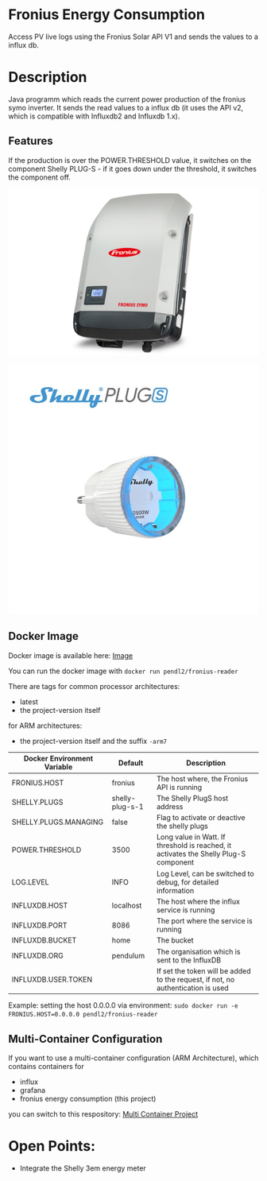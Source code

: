 # Fronius Energy Consumption

Access PV live logs using the Fronius Solar API V1 and sends the values to a influx db.

# Description 

Java programm which reads the current power production of the fronius symo inverter. It sends the read values to a influx db (it uses the API v2, which is compatible with Influxdb2 and Influxdb 1.x).

## Features 

If the production is over the POWER.THRESHOLD value, it switches on the component Shelly PLUG-S - if it goes down under the threshold, it switches the component off.

![Fonius Inverter](symo.jpg)

![Shelly Plug-S](shelly-plug-s.jpg)

## Docker Image 

Docker image is available here: [Image](https://hub.docker.com/repository/docker/pendl2/fronius-reader)

You can run the docker image with `docker run pendl2/fronius-reader`

There are tags for common processor architectures:
* latest
* the project-version itself

for ARM architectures:
* the project-version itself and the suffix `-arm7`

Docker Environment Variable | Default | Description
------------ | ------------- | -------------
FRONIUS.HOST | fronius | The host where, the Fronius API is running
SHELLY.PLUGS | shelly-plug-s-1 | The Shelly PlugS host address
SHELLY.PLUGS.MANAGING | false | Flag to activate or deactive the shelly plugs
POWER.THRESHOLD | 3500 | Long value in Watt. If threshold is reached, it activates the Shelly Plug-S component
LOG.LEVEL | INFO | Log Level, can be switched to debug, for detailed information
INFLUXDB.HOST | localhost | The host where the influx service is running
INFLUXDB.PORT | 8086 | The port where the service is running
INFLUXDB.BUCKET | home  | The bucket
INFLUXDB.ORG | pendulum | The organisation which is sent to the InfluxDB
INFLUXDB.USER.TOKEN | | If set the token will be added to the request, if not, no authentication is used

Example:
setting the host 0.0.0.0 via environment: `sudo docker run -e FRONIUS.HOST=0.0.0.0 pendl2/fronius-reader`

## Multi-Container Configuration 

If you want to use a multi-container configuration (ARM Architecture), which contains containers for
* influx
* grafana
* fronius energy consumption (this project)

you can switch to this respository: [Multi Container Project](https://github.com/lukeSky3434/multi-container-arm)

# Open Points:

* Integrate the Shelly 3em energy meter
